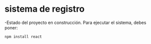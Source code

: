 <h1>sistema de registro</h1>
-Estado del proyecto en construcción.
Para ejecutar el sistema, debes poner:

```npm install react```
